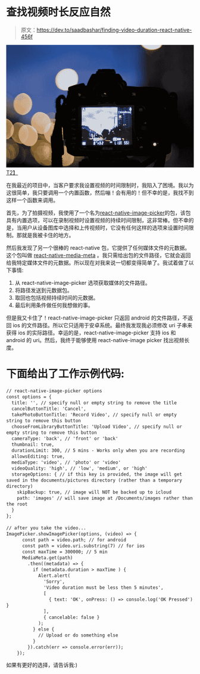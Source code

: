 # 查找视频时长反应自然

> 原文：<https://dev.to/saadbashar/finding-video-duration-react-native-456f>

[![React Native Video](img/01435f9e5f6e54d7abd1aef3ff0be355.png)T2】](https://res.cloudinary.com/practicaldev/image/fetch/s--kbbuYv-E--/c_limit%2Cf_auto%2Cfl_progressive%2Cq_auto%2Cw_880/https://petapixel.com/assets/uploads/2012/05/dslrvideo_mini.jpg)

在我最近的项目中，当客户要求我设置视频的时间限制时，我陷入了困境。我以为这很简单，我只要调用一个内置函数，然后嘣！会有用的！但不幸的是，我找不到这样一个函数来调用。

首先，为了拍摄视频，我使用了一个名为[react-native-image-picker](https://github.com/react-community/react-native-image-picker)的包，该包具有内置选项，可以在录制视频时设置视频的持续时间限制，这非常棒。但不幸的是，当用户从设备图库中选择和上传视频时，它没有任何这样的选项来设置时间限制。那就是我被卡住的地方。

然后我发现了另一个很棒的 react-native 包，它提供了任何媒体文件的元数据。这个包叫做 [react-native-media-meta](https://github.com/mybigday/react-native-media-meta) 。我只需给出包的文件路径，它就会返回给我特定媒体文件的元数据。所以现在对我来说一切都变得简单了。我试着做了以下事情:

1.  从 react-native-image-picker 选项获取媒体的文件路径。
2.  将路径发送到元数据包。
3.  取回也包括视频持续时间的元数据。
4.  最后利用条件做任何我想做的事。

但是我又卡住了！react-native-image-picker 只返回 android 的文件路径，不返回 ios 的文件路径。所以它只适用于安卓系统。最终我发现我必须修改 uri 子串来获得 ios 的实际路径。幸运的是，react-native-image-picker 支持 ios 和 android 的 uri。然后，我终于能够使用 react-native-image picker 找出视频长度。

# 下面给出了工作示例代码:

```
// react-native-image-picker options
const options = {
  title: '', // specify null or empty string to remove the title
  cancelButtonTitle: 'Cancel',
  takePhotoButtonTitle: 'Record Video', // specify null or empty string to remove this button
  chooseFromLibraryButtonTitle: 'Upload Video', // specify null or empty string to remove this button
  cameraType: 'back', // 'front' or 'back'
  thumbnail: true,
  durationLimit: 300, // 5 mins - Works only when you are recording
  allowsEditing: true,
  mediaType: 'video', // 'photo' or 'video'
  videoQuality: 'high', // 'low', 'medium', or 'high'
  storageOptions: { // if this key is provided, the image will get saved in the documents/pictures directory (rather than a temporary directory)
    skipBackup: true, // image will NOT be backed up to icloud
    path: 'images' // will save image at /Documents/images rather than the root
  }
};

// after you take the video...
ImagePicker.showImagePicker(options, (video) => {
      const path = video.path; // for android
      const path = video.uri.substring(7) // for ios
      const maxTime = 300000; // 5 min
      MediaMeta.get(path)
        .then((metadata) => {
          if (metadata.duration > maxTime ) {
            Alert.alert(
              'Sorry',
              'Video duration must be less then 5 minutes',
              [
                { text: 'OK', onPress: () => console.log('OK Pressed') }
              ],
              { cancelable: false }
            );
          } else {
            // Upload or do something else
          }
        }).catch(err => console.error(err));
    }); 
```

如果有更好的选择，请告诉我:)